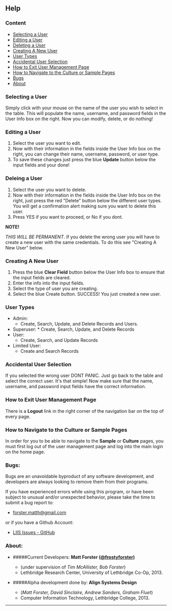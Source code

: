 <!--  * Laboratory Information Indexing System
 *
 * An open source mini LIMS for metadata organisation and archival purposes
 *
 * @author      Matt Forster / @frostyforster
 * @copyright   Copyright (c) 2013, Matthew S. Forster
 * @license     MIT (./license.txt)
 * @link        http://github.com/forstermatth/liis
 * @since       Version 1.0
 * @filesource
 */

// ------------------------------------------------------------------------

/**
 * User Help Content
 *
 * The markdown content for the user help page
 *
 * @category    LIIS-View
 * @author      Matt Forster / @frostyforster
 * @link        http://github.com/forstermatth/liis
 */ -->

## Help

### Content

- [Selecting a User](#selecting)
- [Editing a User](#editing)
- [Deleting a User](#deleting)
- [Creating A New User](#creating)
- [User Types](#types)
- [Accidental User Selection](#accidental)
- [How to Exit User Management Page](#exit)
- [How to Navigate to the Culture or Sample Pages](#navigate)
- [Bugs](#bugs)
- [About](#about)


<h3 id='selecting'>Selecting a User</h3>

Simply click with your mouse on the name of the user you wish to select in the table.
This will populate the name, username, and password fields in the User Info box on
the right. Now you can modify, delete, or do nothing!

<h3 id='editing'>Editing a User</h3>

1) Select the user you want to edit.
2) Now with their information in the fields inside the User Info box on the right, you can change their name, username, password, or user type.
3) To save these changes just press the blue **Update** button below the input fields and your done!

<h3 id='deleting'>Deleing a User</h3>

1) Select the user you want to delete.
2) Now with their information in the fields inside the User Info box on the right, just press the red "Delete" button below the different user types. You will get a confirmation alert making sure you want to delete this user.
3) Press YES if you want to proceed, or No if you dont.

__NOTE!__

*THIS WILL BE PERMANENT*. If you delete the wrong user you will have to create a new
user with the same credentials. To do this see "Creating A New User" below.

<h3 id='creating'>Creating A New User</h3>

1) Press the blue **Clear Field** button below the User Info box to ensure that the input fields are cleared.
2) Enter the info into the input fields.
3) Select the type of user you are creating.
4) Select the blue Create button. SUCCESS! You just created a new user.

<h3 id='types'>User Types</h3>

- Admin:
	* Create, Search, Update, and Delete Records and Users.
- Superuser:
		* Create, Search, Update, and Delete Records
- User:
	* Create, Search, and Update Records
- Limited User:
	* Create and Search Records

<h3 id='accidental'>Accidental User Selection</h3>

If you selected the wrong user DONT PANIC. Just go back to the table and select the correct user. It's that simple! Now make sure that the name, username, and password input fields have the correct information.

<h3 id='exit'>How to Exit User Management Page</h3>

There is a **Logout** link in the right corner of the navigation bar on the top of every page.

<h3 id='navigate'>How to Navigate to the Culture or Sample Pages</h3>

In order for you to be able to navigate to the **Sample** or **Culture** pages, you must first log out of the user management page and log into the main login on the home page.

<h3 id="bugs">Bugs:</h3>

Bugs are an unavoidable byproduct of any software development, and developers are always looking to remove them from their programs.

If you have experienced errors while using this program, or have been subject to unusual and/or unexpected behavior, please take the time to submit a bug report to:

- [forster.matth@gmail.com](mailto:forster.matth@gmail.com)

or if you have a Github Account:

- [LIIS Issues - GitHub](https://github.com/forstermatth/LIIS/issues)

<h3 id="about">About:</h3>

* #####Current Developers:
**Matt Forster ([@frostyforster][1])**
	* (under supervision of *Tim McAllister, Bob Forster*)
	* Lethbridge Research Center, University of Lethbridge Co-Op, 2013.

* #####Alpha development done by:
**Align Systems Design**
	* (*Matt Forster, David Sinclaire, Andrew Sanders, Graham Fluet*)
	* Computer Information Technology, Lethbridge College, 2013.

[1]: https://twitter.com/frostyforster



<hr>